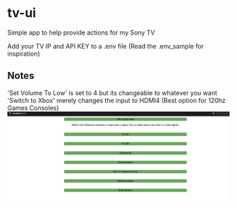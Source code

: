 # tv-ui
Simple app to help provide actions for my Sony TV 


Add your TV IP and API KEY to a .env file (Read the .env_sample for inspiration)

## Notes
'Set Volume To Low' is set to 4 but its changeable to whatever you want
'Switch to Xbox' merely changes the input to HDMI4 (Best option for 120hz Games Consoles)
![alt text](https://raw.githubusercontent.com/mpender/tv-ui/main/blob/Demo.png)
